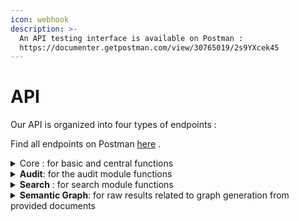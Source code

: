 ```yaml
---
icon: webhook
description: >-
  An API testing interface is available on Postman :
  https://documenter.getpostman.com/view/30765019/2s9YXcek45
---
```


# API

Our API is organized into four types of endpoints :

Find all endpoints on Postman [here](https://documenter.getpostman.com/view/30765019/2s9YXcek45) .

<details>

<summary>Core : for basic and central functions</summary>

Endpoints about the documents KAI accesses, analyze, indexes :

[/api/orchestrator/differential-indexation](https://documenter.getpostman.com/view/30765019/2s9YXcek45#674dea09-1167-437b-a57a-c7a89186d438)\
[/api/orchestrator/files/download](https://documenter.getpostman.com/view/30765019/2s9YXcek45#46b0acc7-ed4b-4e01-81a3-99afe06157bd)\
[/api/orchestrator/list-docs](https://documenter.getpostman.com/view/30765019/2s9YXcek45#d8dfec95-b0fe-440d-b403-2bea25826841)\
[/api/orchestrator/stats/count-detected-documents](https://documenter.getpostman.com/view/30765019/2s9YXcek45#a5239f86-408f-4a75-8dff-c144769965e6)\
[/api/orchestrator/stats/count-documents](https://documenter.getpostman.com/view/30765019/2s9YXcek45#ee1a63bf-ada8-4008-835b-109b23e92e74)\
[/api/orchestrator/stats/count-indexable-documents\
](https://documenter.getpostman.com/view/30765019/2s9YXcek45#29c64934-89e8-4cb9-9cbd-c8df6ebbfe9d)[/api/orchestrator/stats/count-indexed-documents](https://documenter.getpostman.com/view/30765019/2s9YXcek45#a5239f86-408f-4a75-8dff-c144769965e6)

End points about the system :

[/global-health\
](https://documenter.getpostman.com/view/30765019/2s9YXcek45#847a6099-2c21-4101-bced-e345b43bd88e)[/health\
](https://documenter.getpostman.com/view/30765019/2s9YXcek45#257542f2-cb13-4a5a-b657-464f039c43e7)[/version](https://documenter.getpostman.com/view/30765019/2s9YXcek45#b8b9d51e-295d-4535-9c2c-cacb35120ccf)

</details>

<details>

<summary><strong>Audit</strong>: for the audit module functions</summary>

Endpoint about the documents to check :\
[/api/audit/documents-to-manage](https://documenter.getpostman.com/view/30765019/2s9YXcek45#402f9e1c-996b-4f19-99b4-c225743d12c5)

Endpoints about the duplicates :\
[/api/audit/duplicated-information\
](https://documenter.getpostman.com/view/30765019/2s9YXcek45#d031937a-1d85-4ad5-a8ad-63dbff856d11)[/api/audit/duplicated-information/set-managed](https://documenter.getpostman.com/view/30765019/2s9YXcek45#92375790-3e7d-42f8-b342-c499e2697589)

Endpoints about the conflicts :\
[/api/audit/conflict-information\
](https://documenter.getpostman.com/view/30765019/2s9YXcek45#402f9e1c-996b-4f19-99b4-c225743d12c5)[/api/audit/conflict-information/set-managed](https://documenter.getpostman.com/view/30765019/2s9YXcek45#63769552-ac77-4f67-9d4f-fab70dce6f12)

Endpoint about the missing informations from your users inquiries :\
[/api/audit/missing-subjects](https://documenter.getpostman.com/view/30765019/2s9YXcek45#8b07ae67-eaaa-4525-bd23-d0c6c85123cf)

</details>

<details>

<summary><strong>Search</strong> : for search module functions</summary>

Endpoints about the queries :\
[/api/search/query\
](https://documenter.getpostman.com/view/30765019/2s9YXcek45#671e7562-0469-49e1-bb08-8636af1279f5)[/api/search/identify-specific-document](https://documenter.getpostman.com/view/30765019/2s9YXcek45#d08fad38-133c-4e7b-ab69-284e67a1565e)

Endpoints about the statistics of the queries :\
[/api/search/stats/list-search](https://documenter.getpostman.com/view/30765019/2s9YXcek45#8f2da3a5-7189-49b7-a974-d95673220148)\
[/api/search/stats/count-search](https://documenter.getpostman.com/view/30765019/2s9YXcek45#971d29f8-9759-46e4-a196-746cf8ac9438)\
[/api/search/stats/count-answered-search](https://documenter.getpostman.com/view/30765019/2s9YXcek45#a3f7a313-3a20-4c97-aa40-32ba5e5bbe8e)

Endpoints about the documents available :\
[/api/search/docs](https://documenter.getpostman.com/view/30765019/2s9YXcek45#8b256aef-d186-446c-ae04-888ea2801cb9)\
[/api/search/doc](https://documenter.getpostman.com/view/30765019/2s9YXcek45#feaba1ad-8bfa-4433-954b-85c346dd356f)

</details>

<details>

<summary><strong>Semantic Graph</strong>: for raw results related to graph generation from provided documents</summary>

Endpoints about the semantic nodes :\
[/api/semantic-graph/nodes](https://documenter.getpostman.com/view/30765019/2s9YXcek45#d42106e8-cb39-4ef1-9106-e13b71b76c5c)\
[/api/semantic-graph/linked-nodes](https://documenter.getpostman.com/view/30765019/2s9YXcek45#811547e7-b9b0-4299-b3f1-2d9eb5e17cf9)\
[/api/semantic-graph/nodes-by-label](https://documenter.getpostman.com/view/30765019/2s9YXcek45#cc189b46-fabd-4695-b7c5-6cf6c9b0364e)\
[/api/semantic-graph/identify-nodes](https://documenter.getpostman.com/view/30765019/2s9YXcek45#7fcf3cee-611c-4429-ac3e-31c8fc29f100)

</details>

